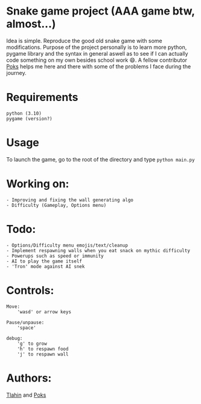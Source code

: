 # Snake game project (AAA game btw, almost...)

Idea is simple. 
Reproduce the good old snake game with some modifications.
Purpose of the project personally is to learn more python, pygame library and the syntax in general aswell as to see if I can actually code something on my own besides school work 😄. A fellow contributor [Poks](github.com/pokspoks) helps me here and there with some of the problems I face during the journey.

# Requirements

	python (3.10)
	pygame (version?)

# Usage
To launch the game, go to the root of the directory and type
	`python main.py`

# Working on:

	- Improving and fixing the wall generating algo
	- Difficulty (Gameplay, Options menu)

# Todo:
	
	- Options/Difficulty menu emojis/text/cleanup
	- Implement respawning walls when you eat snack on mythic difficulty
	- Powerups such as speed or immunity
	- AI to play the game itself
	- 'Tron' mode against AI snek

# Controls:

	Move:
		'wasd' or arrow keys
		
	Pause/unpause:
		'space'

	debug:
		'g' to grow
		'h' to respawn food
		'j' to respawn wall

# Authors:
	
[Tlahin](github.com/tlahin) and [Poks](github.com/pokspoks)

